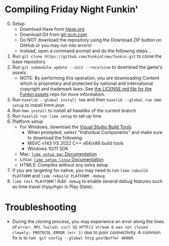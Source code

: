 # Compiling Friday Night Funkin'

0. Setup
    - Download Haxe from [Haxe.org](https://haxe.org)
    - Download Git from [git-scm.com](https://www.git-scm.com)
    - Do NOT download the repository using the Download ZIP button on GitHub or you may run into errors!
    - Instead, open a command prompt and do the following steps...
1. Run `git clone https://github.com/FunkinCrew/funkin.git` to clone the base repository.
2. Run `git submodule update --init --recursive` to download the game's assets.
    - NOTE: By performing this operation, you are downloading Content which is proprietary and protected by national and international copyright and trademark laws. See [the LICENSE.md file for the Funkin.assets](https://github.com/FunkinCrew/funkin.assets/blob/main/LICENSE.md) repo for more information.
2. Run `haxelib --global install hmm` and then `haxelib --global run hmm setup` to install hmm.json
3. Run `hmm install` to install all haxelibs of the current branch
4. Run `haxelib run lime setup` to set up lime
5. Platform setup
   - For Windows, download the [Visual Studio Build Tools](https://aka.ms/vs/17/release/vs_BuildTools.exe)
        - When prompted, select "Individual Components" and make sure to download the following:
        - MSVC v143 VS 2022 C++ x64/x86 build tools
        - Windows 10/11 SDK
    - Mac: [`lime setup mac` Documentation](https://lime.openfl.org/docs/advanced-setup/macos/)
    - Linux: [`lime setup linux` Documentation](https://lime.openfl.org/docs/advanced-setup/linux/)
    - HTML5: Compiles without any extra setup
6. If you are targeting for native, you may need to run `lime rebuild PLATFORM` and `lime rebuild PLATFORM -debug`
7. `lime test PLATFORM` ! Add `-debug` to enable several debug features such as time travel (`PgUp`/`PgDn` in Play State).

# Troubleshooting

- During the cloning process, you may experience an error along the lines of `error: RPC failed; curl 92 HTTP/2 stream 0 was not closed cleanly: PROTOCOL_ERROR (err 1)` due to poor connectivity. A common fix is to run ` git config --global http.postBuffer 4096M`.

